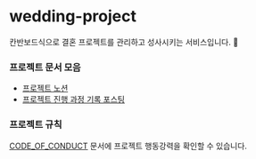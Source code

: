 # wedding-project
칸반보드식으로 결혼 프로젝트를 관리하고 성사시키는 서비스입니다. 💍
### 프로젝트 문서 모음

- [프로젝트 노션](https://www.notion.so/kimsojung/5e40e78aa91441438a593c9dfa5039fd?v=baeabc7b64d34827b5babe6d1e5f712e&pvs=4)
- [프로젝트 진행 과정 기록 포스팅](https://blog.naver.com/PostList.naver?blogId=thwjd2717&from=postList&categoryNo=58#)

### 프로젝트 규칙
[CODE_OF_CONDUCT](CODE_OF_CONDUCT.md) 문서에 프로젝트 행동강력을 확인할 수 있습니다.

